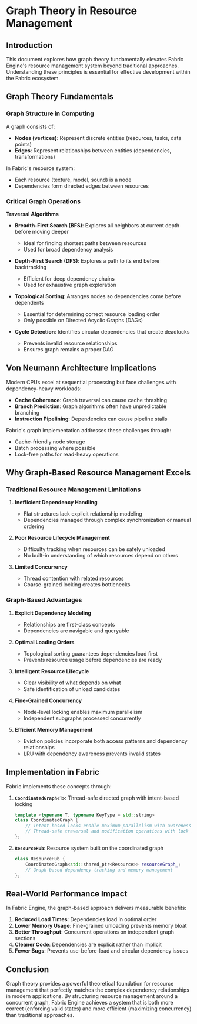 # Graph Theory in Resource Management

## Introduction

This document explores how graph theory fundamentally elevates Fabric Engine's resource management system beyond traditional approaches. Understanding these principles is essential for effective development within the Fabric ecosystem.

## Graph Theory Fundamentals

### Graph Structure in Computing

A graph consists of:
- **Nodes (vertices)**: Represent discrete entities (resources, tasks, data points)
- **Edges**: Represent relationships between entities (dependencies, transformations)

In Fabric's resource system:
- Each resource (texture, model, sound) is a node
- Dependencies form directed edges between resources

### Critical Graph Operations

**Traversal Algorithms**
- **Breadth-First Search (BFS)**: Explores all neighbors at current depth before moving deeper
  - Ideal for finding shortest paths between resources
  - Used for broad dependency analysis
  
- **Depth-First Search (DFS)**: Explores a path to its end before backtracking
  - Efficient for deep dependency chains
  - Used for exhaustive graph exploration
  
- **Topological Sorting**: Arranges nodes so dependencies come before dependents
  - Essential for determining correct resource loading order
  - Only possible on Directed Acyclic Graphs (DAGs)
  
- **Cycle Detection**: Identifies circular dependencies that create deadlocks
  - Prevents invalid resource relationships
  - Ensures graph remains a proper DAG

## Von Neumann Architecture Implications

Modern CPUs excel at sequential processing but face challenges with dependency-heavy workloads:

- **Cache Coherence**: Graph traversal can cause cache thrashing
- **Branch Prediction**: Graph algorithms often have unpredictable branching
- **Instruction Pipelining**: Dependencies can cause pipeline stalls

Fabric's graph implementation addresses these challenges through:
- Cache-friendly node storage
- Batch processing where possible
- Lock-free paths for read-heavy operations

## Why Graph-Based Resource Management Excels

### Traditional Resource Management Limitations

1. **Inefficient Dependency Handling**
   - Flat structures lack explicit relationship modeling
   - Dependencies managed through complex synchronization or manual ordering
   
2. **Poor Resource Lifecycle Management**
   - Difficulty tracking when resources can be safely unloaded
   - No built-in understanding of which resources depend on others
   
3. **Limited Concurrency**
   - Thread contention with related resources
   - Coarse-grained locking creates bottlenecks

### Graph-Based Advantages

1. **Explicit Dependency Modeling**
   - Relationships are first-class concepts
   - Dependencies are navigable and queryable
   
2. **Optimal Loading Orders**
   - Topological sorting guarantees dependencies load first
   - Prevents resource usage before dependencies are ready
   
3. **Intelligent Resource Lifecycle**
   - Clear visibility of what depends on what
   - Safe identification of unload candidates
   
4. **Fine-Grained Concurrency**
   - Node-level locking enables maximum parallelism
   - Independent subgraphs processed concurrently
   
5. **Efficient Memory Management**
   - Eviction policies incorporate both access patterns and dependency relationships
   - LRU with dependency awareness prevents invalid states

## Implementation in Fabric

Fabric implements these concepts through:

1. **`CoordinatedGraph<T>`**: Thread-safe directed graph with intent-based locking
   ```cpp
   template <typename T, typename KeyType = std::string>
   class CoordinatedGraph {
       // Intent-based locks enable maximum parallelism with awareness
       // Thread-safe traversal and modification operations with lock intent tracking
   };
   ```

2. **`ResourceHub`**: Resource system built on the coordinated graph
   ```cpp
   class ResourceHub {
       CoordinatedGraph<std::shared_ptr<Resource>> resourceGraph_;
       // Graph-based dependency tracking and memory management
   };
   ```

## Real-World Performance Impact

In Fabric Engine, the graph-based approach delivers measurable benefits:

1. **Reduced Load Times**: Dependencies load in optimal order
2. **Lower Memory Usage**: Fine-grained unloading prevents memory bloat
3. **Better Throughput**: Concurrent operations on independent graph sections
4. **Cleaner Code**: Dependencies are explicit rather than implicit
5. **Fewer Bugs**: Prevents use-before-load and circular dependency issues

## Conclusion

Graph theory provides a powerful theoretical foundation for resource management that perfectly matches the complex dependency relationships in modern applications. By structuring resource management around a concurrent graph, Fabric Engine achieves a system that is both more correct (enforcing valid states) and more efficient (maximizing concurrency) than traditional approaches.
